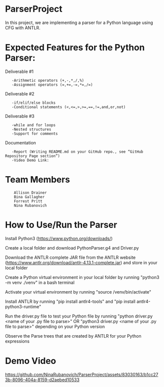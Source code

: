 # ParserProject
In this project, we are implementing a parser for a Python language using CFG with ANTLR.
# Expected Features for the Python Parser:
Deliverable #1

       -Arithmetic operators (+,-,*,/,%)
       -Assignment operators (=,+=,-=,*=,/=)
       
Deliverable #2

       -if/elif/else blocks
       -Conditional statements (<,<=,>,>=,==,!=,and,or,not)

Deliverable #3

       -while and for loops
       -Nested structures
       -Support for comments

Documentation
      
       -Report (Writing README.md on your GitHub repo., see “GitHub Repository Page section”)
       -Video Demo Link:
       
# Team Members

        Allison Drainer
        Bina Gallagher
        Forrest Pritt
        Nina Rubanovich
# How to Use/Run the Parser
Install Python3 (https://www.python.org/downloads/)

Create a local folder and download PythonParser.g4 and Driver.py

Download the ANTLR complete JAR file from the ANTLR website (https://www.antlr.org/download/antlr-4.13.1-complete.jar) and store in your local folder

Create a Python virtual environment in your local folder by running "python3 -m venv ./venv" in a bash terminal

Activate your virtual environment by running "source /venv/bin/activate"

Install ANTLR by running "pip install antlr4-tools" and "pip install antlr4-python3-runtime"

Run the driver.py file to test your Python file by running "python driver.py <name of your .py file to parse>" OR "python3 driver.py <name of your .py file to parse>" depending on your Python version

Observe the Parse trees that are created by ANTLR for your Python expressions

# Demo Video 

https://github.com/NinaRubanovich/ParserProject/assets/83030163/b1cc273b-8096-404a-8159-d2aebed10533


